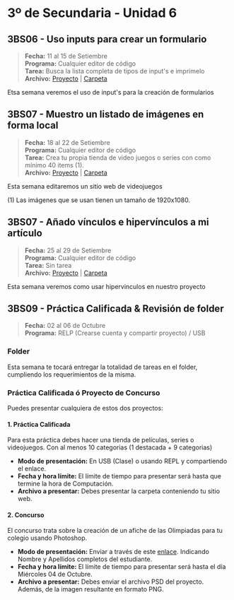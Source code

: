 # 3º de Secundaria - Unidad 6

## 3BS06 - Uso inputs para crear un formulario

> **Fecha:** 11 al 15 de Setiembre<br> **Programa:** Cualquier editor de código<br> **Tarea:** Busca la lista completa de tipos de input's e imprimelo<br> **Archivo:** [Proyecto](https://replit.com/@israelcueva/3S-3BS06-INPUTS#index.html) | [Carpeta](https://app.box.com/s/3yelumaa4ifg1d9uurs0lnixdg5p338i)

Etsa semana veremos el uso de input's para la creación de formularios

## 3BS07 - Muestro un listado de imágenes en forma local

> **Fecha:** 18 al 22 de Setiembre<br> **Programa:** Cualquier editor de código<br> **Tarea:** Crea tu propia tienda de video juegos o series con como mínimo 40 items (1).<br> **Archivo:** [Proyecto](https://replit.com/@israelcueva/3S-3BS07-IMAGENES#index.html) | [Carpeta](https://app.box.com/s/3yelumaa4ifg1d9uurs0lnixdg5p338i)

Esta semana editaremos un sitio web de videojuegos

(1) Las imágenes que se usan tienen un tamaño de 1920x1080.


<div class="currentTheme">

## 3BS07 - Añado vínculos e hipervínculos a mi artículo

> **Fecha:** 25 al 29 de Setiembre<br> **Programa:** Cualquier editor de código<br> **Tarea:** Sin tarea<br> **Archivo:** [Proyecto](https://replit.com/@israelcueva/3S3BS08#index.html) | [Carpeta](https://app.box.com/s/3yelumaa4ifg1d9uurs0lnixdg5p338i)

Esta semana veremos como usar hipervinculos en nuestro proyecto

</div>

## 3BS09 -  Práctica Calificada & Revisión de folder

> **Fecha:** 02 al 06 de Octubre<br> **Programa:** RELP (Crearse cuenta y compartir proyecto) / USB<br>

### Folder

Esta semana te tocará entregar la totalidad de tareas en el folder, cumpliendo los requerimientos de la misma.

### Práctica Calificada ó Proyecto de Concurso

Puedes presentar cualquiera de estos dos proyectos:

#### 1. Práctica Calificada

Para esta práctica debes hacer una tienda de películas, series o videojuegos. Con al menos 10 categorias (1 destacada + 9 categorias)

- **Modo de presentación:** En USB (Clase) o usando REPL y compartiendo el enlace.
- **Fecha y hora límite:** El límite de tiempo para presentar será hasta que termine la hora de Computación.
- **Archivo a presentar:** Debes presentar la carpeta conteniendo tu sitio web.

#### 2. Concurso

El concurso trata sobre la creación de un afiche de las Olimpiadas para tu colegio usando Photoshop.

- **Modo de presentación:** Enviar a través de este [enlace](https://mariareinista-my.sharepoint.com/:f:/g/personal/admin_mrc_edu_pe/EmXKeJ9KttpKkJq7McFKkw4BQN4KZUOebtBEMZAa_UYhGw). Indicando Nombre y Apellidos completos del estudiante.
- **Fecha y hora límite:** El límite de tiempo para presentar será hasta el día Miércoles 04 de Octubre.
- **Archivo a presentar:** Debes enviar el archivo PSD del proyecto. Además, de la imagen resultante en formato PNG.
